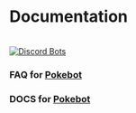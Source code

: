# Documentation

<br>

<a href="https://discordbots.org/bot/330488924449275916">
  <img src="https://discordbots.org/api/widget/330488924449275916.svg" alt="Discord Bots" />
</a>


### **FAQ** for <a href="https://github.com/Wonder-Toast/Documentation/wiki/FAQ-%F0%9F%A7%99">Pokebot</a> 

### **DOCS** for <a href="https://github.com/Wonder-Toast/Documentation/blob/master/pokebot.md">Pokebot</a> 
